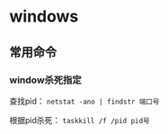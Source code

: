 # windows

## 常用命令

### window杀死指定

查找pid： `netstat -ano | findstr 端口号`

根据pid杀死： `taskkill /f /pid pid号`